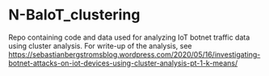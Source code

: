 # N-BaIoT_clustering
Repo containing code and data used for analyzing IoT botnet traffic data using cluster analysis. For write-up of the analysis, see https://sebastianbergstromsblog.wordpress.com/2020/05/16/investigating-botnet-attacks-on-iot-devices-using-cluster-analysis-pt-1-k-means/
